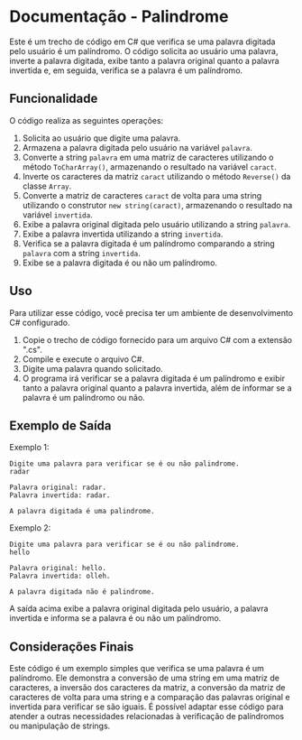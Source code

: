 # Documentação - Palindrome

Este é um trecho de código em C# que verifica se uma palavra digitada pelo usuário é um palíndromo. O código solicita ao usuário uma palavra, 
inverte a palavra digitada, exibe tanto a palavra original quanto a palavra invertida e, em seguida, verifica se a palavra é um palíndromo.

## Funcionalidade

O código realiza as seguintes operações:

1. Solicita ao usuário que digite uma palavra.
2. Armazena a palavra digitada pelo usuário na variável `palavra`.
3. Converte a string `palavra` em uma matriz de caracteres utilizando o método `ToCharArray()`, armazenando o resultado na variável `caract`.
4. Inverte os caracteres da matriz `caract` utilizando o método `Reverse()` da classe `Array`.
5. Converte a matriz de caracteres `caract` de volta para uma string utilizando o construtor `new string(caract)`, armazenando o resultado na variável `invertida`.
6. Exibe a palavra original digitada pelo usuário utilizando a string `palavra`.
7. Exibe a palavra invertida utilizando a string `invertida`.
8. Verifica se a palavra digitada é um palíndromo comparando a string `palavra` com a string `invertida`.
9. Exibe se a palavra digitada é ou não um palíndromo.

## Uso

Para utilizar esse código, você precisa ter um ambiente de desenvolvimento C# configurado.

1. Copie o trecho de código fornecido para um arquivo C# com a extensão ".cs".
2. Compile e execute o arquivo C#.
3. Digite uma palavra quando solicitado.
4. O programa irá verificar se a palavra digitada é um palíndromo e exibir tanto a palavra original quanto a palavra invertida, além de informar se a palavra é um palíndromo ou não.

## Exemplo de Saída

Exemplo 1:
```
Digite uma palavra para verificar se é ou não palindrome.
radar

Palavra original: radar.
Palavra invertida: radar.

A palavra digitada é uma palindrome.
```

Exemplo 2:
```
Digite uma palavra para verificar se é ou não palindrome.
hello

Palavra original: hello.
Palavra invertida: olleh.

A palavra digitada não é palindrome.
```

A saída acima exibe a palavra original digitada pelo usuário, a palavra invertida e informa se a palavra é ou não um palíndromo.

## Considerações Finais

Este código é um exemplo simples que verifica se uma palavra é um palíndromo. 
Ele demonstra a conversão de uma string em uma matriz de caracteres, a inversão dos caracteres da matriz, 
a conversão da matriz de caracteres de volta para uma string e a comparação das palavras original e invertida para verificar se são iguais. 
É possível adaptar esse código para atender a outras necessidades relacionadas à verificação de palíndromos ou manipulação de strings.
